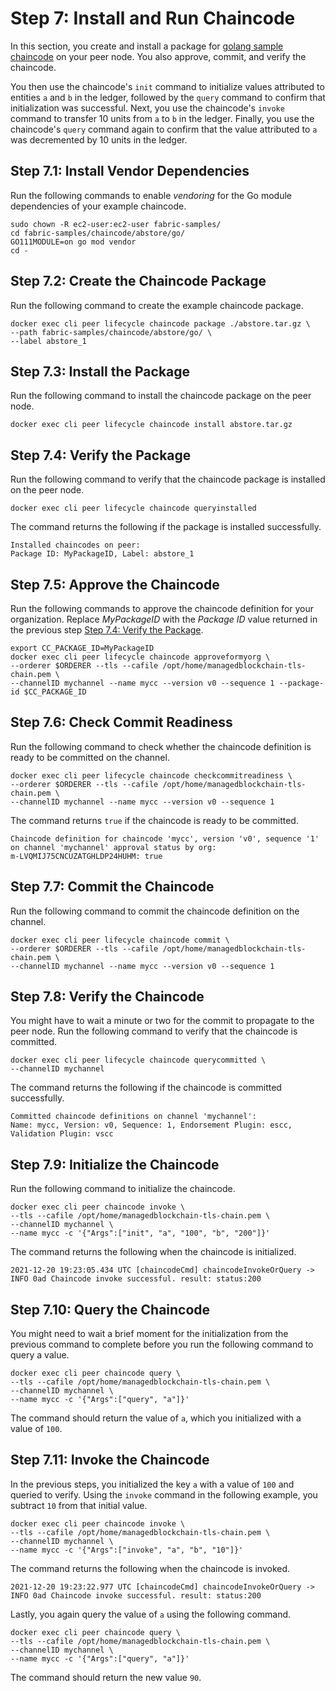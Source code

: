 # Step 7: Install and Run Chaincode<a name="get-started-chaincode"></a>

In this section, you create and install a package for [golang sample chaincode](https://github.com/hyperledger/fabric-samples/blob/release-2.2/chaincode/abstore/go/abstore.go) on your peer node\. You also approve, commit, and verify the chaincode\.

You then use the chaincode's `init` command to initialize values attributed to entities `a` and `b` in the ledger, followed by the `query` command to confirm that initialization was successful\. Next, you use the chaincode's `invoke` command to transfer 10 units from `a` to `b` in the ledger\. Finally, you use the chaincode's `query` command again to confirm that the value attributed to `a` was decremented by 10 units in the ledger\.

## Step 7\.1: Install Vendor Dependencies<a name="get-started-chaincode-install-vendor-dependencies"></a>

Run the following commands to enable *vendoring* for the Go module dependencies of your example chaincode\.

```
sudo chown -R ec2-user:ec2-user fabric-samples/
cd fabric-samples/chaincode/abstore/go/
GO111MODULE=on go mod vendor
cd -
```

## Step 7\.2: Create the Chaincode Package<a name="get-started-chaincode-create-package"></a>

Run the following command to create the example chaincode package\.

```
docker exec cli peer lifecycle chaincode package ./abstore.tar.gz \
--path fabric-samples/chaincode/abstore/go/ \
--label abstore_1
```

## Step 7\.3: Install the Package<a name="get-started-chaincode-install-package"></a>

Run the following command to install the chaincode package on the peer node\.

```
docker exec cli peer lifecycle chaincode install abstore.tar.gz
```

## Step 7\.4: Verify the Package<a name="get-started-chaincode-verify-package"></a>

Run the following command to verify that the chaincode package is installed on the peer node\.

```
docker exec cli peer lifecycle chaincode queryinstalled
```

The command returns the following if the package is installed successfully\.

```
Installed chaincodes on peer:
Package ID: MyPackageID, Label: abstore_1
```

## Step 7\.5: Approve the Chaincode<a name="get-started-chaincode-approve"></a>

Run the following commands to approve the chaincode definition for your organization\. Replace *MyPackageID* with the *Package ID* value returned in the previous step [Step 7\.4: Verify the Package](#get-started-chaincode-verify-package)\.

```
export CC_PACKAGE_ID=MyPackageID
docker exec cli peer lifecycle chaincode approveformyorg \
--orderer $ORDERER --tls --cafile /opt/home/managedblockchain-tls-chain.pem \
--channelID mychannel --name mycc --version v0 --sequence 1 --package-id $CC_PACKAGE_ID
```

## Step 7\.6: Check Commit Readiness<a name="get-started-chaincode-check-commit-readiness"></a>

Run the following command to check whether the chaincode definition is ready to be committed on the channel\.

```
docker exec cli peer lifecycle chaincode checkcommitreadiness \
--orderer $ORDERER --tls --cafile /opt/home/managedblockchain-tls-chain.pem \
--channelID mychannel --name mycc --version v0 --sequence 1
```

The command returns `true` if the chaincode is ready to be committed\.

```
Chaincode definition for chaincode 'mycc', version 'v0', sequence '1' on channel 'mychannel' approval status by org:
m-LVQMIJ75CNCUZATGHLDP24HUHM: true
```

## Step 7\.7: Commit the Chaincode<a name="get-started-chaincode-commit"></a>

Run the following command to commit the chaincode definition on the channel\.

```
docker exec cli peer lifecycle chaincode commit \
--orderer $ORDERER --tls --cafile /opt/home/managedblockchain-tls-chain.pem \
--channelID mychannel --name mycc --version v0 --sequence 1
```

## Step 7\.8: Verify the Chaincode<a name="get-started-chaincode-verify-committed"></a>

You might have to wait a minute or two for the commit to propagate to the peer node\. Run the following command to verify that the chaincode is committed\.

```
docker exec cli peer lifecycle chaincode querycommitted \
--channelID mychannel
```

The command returns the following if the chaincode is committed successfully\.

```
Committed chaincode definitions on channel 'mychannel':
Name: mycc, Version: v0, Sequence: 1, Endorsement Plugin: escc, Validation Plugin: vscc
```

## Step 7\.9: Initialize the Chaincode<a name="get-started-chaincode-initialize"></a>

Run the following command to initialize the chaincode\.

```
docker exec cli peer chaincode invoke \
--tls --cafile /opt/home/managedblockchain-tls-chain.pem \
--channelID mychannel \
--name mycc -c '{"Args":["init", "a", "100", "b", "200"]}'
```

The command returns the following when the chaincode is initialized\.

```
2021-12-20 19:23:05.434 UTC [chaincodeCmd] chaincodeInvokeOrQuery -> INFO 0ad Chaincode invoke successful. result: status:200
```

## Step 7\.10: Query the Chaincode<a name="get-started-chaincode-query"></a>

You might need to wait a brief moment for the initialization from the previous command to complete before you run the following command to query a value\.

```
docker exec cli peer chaincode query \
--tls --cafile /opt/home/managedblockchain-tls-chain.pem \
--channelID mychannel \
--name mycc -c '{"Args":["query", "a"]}'
```

The command should return the value of `a`, which you initialized with a value of `100`\.

## Step 7\.11: Invoke the Chaincode<a name="get-started-chaincode-invoke"></a>

In the previous steps, you initialized the key `a` with a value of `100` and queried to verify\. Using the `invoke` command in the following example, you subtract `10` from that initial value\.

```
docker exec cli peer chaincode invoke \
--tls --cafile /opt/home/managedblockchain-tls-chain.pem \
--channelID mychannel \
--name mycc -c '{"Args":["invoke", "a", "b", "10"]}'
```

The command returns the following when the chaincode is invoked\.

```
2021-12-20 19:23:22.977 UTC [chaincodeCmd] chaincodeInvokeOrQuery -> INFO 0ad Chaincode invoke successful. result: status:200
```

Lastly, you again query the value of `a` using the following command\.

```
docker exec cli peer chaincode query \
--tls --cafile /opt/home/managedblockchain-tls-chain.pem \
--channelID mychannel \
--name mycc -c '{"Args":["query", "a"]}'
```

The command should return the new value `90`\.